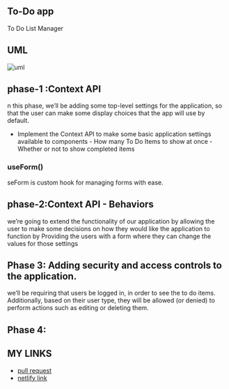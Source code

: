 ## To-Do app
To Do List Manager

## UML 
![uml](https://user-images.githubusercontent.com/90922969/169901134-0314bb95-fb0d-46fc-be56-272eff9e2000.jpg)

## phase-1 :Context API
n this phase, we’ll be adding some top-level settings for the application, so that the user can make some display choices that the app will use by default.
- Implement the Context API to make some basic application settings available to components
      - How many To Do Items to show at once
      - Whether or not to show completed items

### useForm()      
seForm is custom hook for managing forms with ease.
## phase-2:Context API - Behaviors
we’re going to extend the functionality of our application by allowing the user to make some decisions on how they would like the application to function
by Providing the users with a form where they can change the values for those settings

## Phase 3: Adding security and access controls to the application.
 we’ll be requiring that users be logged in, in order to see the to do items. Additionally, based on their user type, they will be allowed (or denied) to perform actions such as editing or deleting them.
## Phase 4:
## MY LINKS
 -  [pull request](https://github.com/neveenaburomman/todo-app/pulls)
 -  [netlify link](https://6290fb3be443820d44139502--phenomenal-genie-0bd710.netlify.app/)
